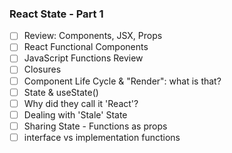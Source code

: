 ### React State - Part 1

- [ ] Review: Components, JSX, Props
- [ ] React Functional Components
- [ ] JavaScript Functions Review
- [ ] Closures
- [ ] Component Life Cycle & "Render": what is that?
- [ ] State & useState()
- [ ] Why did they call it 'React'?
- [ ] Dealing with 'Stale' State
- [ ] Sharing State - Functions as props
- [ ] interface vs implementation functions
